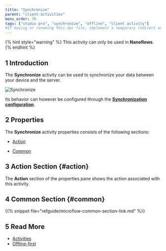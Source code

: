```yaml
---
title: "Synchronize"
parent: "client-activities"
menu_order: 70
tags: ["studio pro", "synchronize", "offline", "client activity"]
#If moving or renaming this doc file, implement a temporary redirect and let the respective team know they should update the URL in the product. See Mapping to Products for more details.
---
```


{% hint style="warning" %}
This activity can only be used in **Nanoflows**.
{% endhint %}

## 1 Introduction

The **Synchronize** activity can be used to synchronize your data between your device and the server.



![Synchronize](attachments/client-activities/synchronize.png)



Its behavior can however be configured through the [**Synchronization configuration**](offline-first#customizable-synchronization).

## 2 Properties

The **Synchronize** activity properties consists of the following sections:

* [Action](#action) 

* [Common](#common)  

	

## 3 Action Section {#action}

The **Action** section of the properties pane shows the action associated with this activity.

## 4 Common Section {#common}

{{% snippet file="refguide/microflow-common-section-link.md" %}}

## 5 Read More

* [Activities](activities)
* [Offline-first](offline-first)
